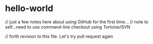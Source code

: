 # hello-world
// just a few notes here about using GitHub for the first time...
// note to self...need to use command-line checkout using Tortoise/SVN

// forth revision to this file.  Let's try pull request again
